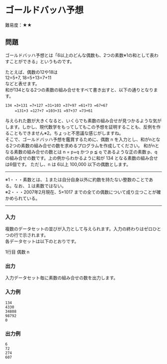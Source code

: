 # ゴールドバッハ予想

難易度：★★

## 問題

ゴールドバッハ予想とは「6以上のどんな偶数も、2つの素数※1の和として表わすことができる」というものです。

たとえば、偶数の12や18は  
12=5+7, 18=5+13=7+11  
などと表せます。  
和が134となる2つの素数の組み合せをすべて書き出すと、以下の通りとなります。

```
134 =3+131 =7+127 =31+103 =37+97 =61+73 =67+67  
　　 =131+3 =127+7 =103+31 =97+37 =73+61
```
与えられた数が大きくなると、いくらでも素数の組み合せが見つかるような気がします。しかし、現代数学をもってしてもこの予想を証明することも、反例を作ることもできません※2。ちょっと不思議な感じがしますね。  
そこで、ゴールドバッハ予想を鑑賞するために、偶数 n を入力とし、和がnとなる2つの素数の組み合せの数を求めるプログラムを作成してください。
和がnとなる素数の組み合せの数とは n = p+q かつ p ≦ q であるような正の素数 p、q の組み合せの数です。上の例からわかるように和が 134 となる素数の組み合せは6個です。
ただし、n は 6以上 100,000 以下の偶数とします。 

---

※1・・・素数とは、１または自分自身以外に約数を持たない整数のことである。なお、１は素数ではない。  
※2・・・2007年2月現在、5×1017 までの全ての偶数について成り立つことが確かめられている。

---

### 入力

複数のデータセットの並びが入力として与えられます。入力の終わりはゼロひとつの行で示されます。  
各データセットは以下のとおりです。

1行目 偶数 n 

### 出力

入力データセット毎に素数の組み合せの数を出力します。 

### 入力例

```
134
4330
34808
98792
0 
```

### 出力例

```
6
72
274
607 
```
